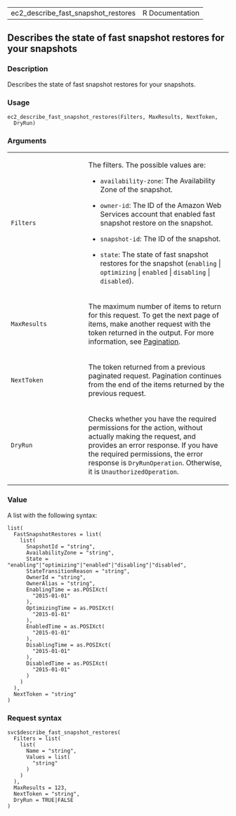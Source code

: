 <table style="width: 100%;">
<tbody>
<tr class="odd">
<td>ec2_describe_fast_snapshot_restores</td>
<td style="text-align: right;">R Documentation</td>
</tr>
</tbody>
</table>

## Describes the state of fast snapshot restores for your snapshots

### Description

Describes the state of fast snapshot restores for your snapshots.

### Usage

    ec2_describe_fast_snapshot_restores(Filters, MaxResults, NextToken,
      DryRun)

### Arguments

<table>
<colgroup>
<col style="width: 35%" />
<col style="width: 65%" />
</colgroup>
<tbody>
<tr class="odd">
<td><code
id="ec2_describe_fast_snapshot_restores_:_Filters">Filters</code></td>
<td><p>The filters. The possible values are:</p>
<ul>
<li><p><code>availability-zone</code>: The Availability Zone of the
snapshot.</p></li>
<li><p><code>owner-id</code>: The ID of the Amazon Web Services account
that enabled fast snapshot restore on the snapshot.</p></li>
<li><p><code>snapshot-id</code>: The ID of the snapshot.</p></li>
<li><p><code>state</code>: The state of fast snapshot restores for the
snapshot (<code>enabling</code> | <code>optimizing</code> |
<code>enabled</code> | <code>disabling</code> |
<code>disabled</code>).</p></li>
</ul></td>
</tr>
<tr class="even">
<td><code
id="ec2_describe_fast_snapshot_restores_:_MaxResults">MaxResults</code></td>
<td><p>The maximum number of items to return for this request. To get
the next page of items, make another request with the token returned in
the output. For more information, see <a
href="https://docs.aws.amazon.com/AWSEC2/latest/APIReference/Query-Requests.html#api-pagination">Pagination</a>.</p></td>
</tr>
<tr class="odd">
<td><code
id="ec2_describe_fast_snapshot_restores_:_NextToken">NextToken</code></td>
<td><p>The token returned from a previous paginated request. Pagination
continues from the end of the items returned by the previous
request.</p></td>
</tr>
<tr class="even">
<td><code
id="ec2_describe_fast_snapshot_restores_:_DryRun">DryRun</code></td>
<td><p>Checks whether you have the required permissions for the action,
without actually making the request, and provides an error response. If
you have the required permissions, the error response is
<code>DryRunOperation</code>. Otherwise, it is
<code>UnauthorizedOperation</code>.</p></td>
</tr>
</tbody>
</table>

### Value

A list with the following syntax:

    list(
      FastSnapshotRestores = list(
        list(
          SnapshotId = "string",
          AvailabilityZone = "string",
          State = "enabling"|"optimizing"|"enabled"|"disabling"|"disabled",
          StateTransitionReason = "string",
          OwnerId = "string",
          OwnerAlias = "string",
          EnablingTime = as.POSIXct(
            "2015-01-01"
          ),
          OptimizingTime = as.POSIXct(
            "2015-01-01"
          ),
          EnabledTime = as.POSIXct(
            "2015-01-01"
          ),
          DisablingTime = as.POSIXct(
            "2015-01-01"
          ),
          DisabledTime = as.POSIXct(
            "2015-01-01"
          )
        )
      ),
      NextToken = "string"
    )

### Request syntax

    svc$describe_fast_snapshot_restores(
      Filters = list(
        list(
          Name = "string",
          Values = list(
            "string"
          )
        )
      ),
      MaxResults = 123,
      NextToken = "string",
      DryRun = TRUE|FALSE
    )
